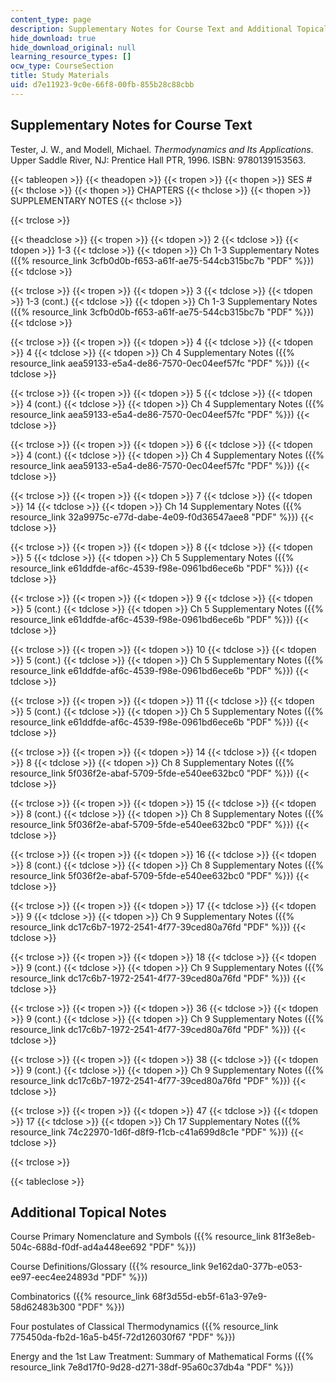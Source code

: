 ```yaml
---
content_type: page
description: Supplementary Notes for Course Text and Additional Topical Notes.
hide_download: true
hide_download_original: null
learning_resource_types: []
ocw_type: CourseSection
title: Study Materials
uid: d7e11923-9c0e-66f8-00fb-855b28c88cbb
---
```


Supplementary Notes for Course Text
-----------------------------------

Tester, J. W., and Modell, Michael. _Thermodynamics and Its Applications_. Upper Saddle River, NJ: Prentice Hall PTR, 1996. ISBN: 9780139153563.

{{< tableopen >}}
{{< theadopen >}}
{{< tropen >}}
{{< thopen >}}
SES #
{{< thclose >}}
{{< thopen >}}
CHAPTERS
{{< thclose >}}
{{< thopen >}}
SUPPLEMENTARY NOTES
{{< thclose >}}

{{< trclose >}}

{{< theadclose >}}
{{< tropen >}}
{{< tdopen >}}
2
{{< tdclose >}}
{{< tdopen >}}
1-3
{{< tdclose >}}
{{< tdopen >}}
Ch 1-3 Supplementary Notes ({{% resource_link 3cfb0d0b-f653-a61f-ae75-544cb315bc7b "PDF" %}})
{{< tdclose >}}

{{< trclose >}}
{{< tropen >}}
{{< tdopen >}}
3
{{< tdclose >}}
{{< tdopen >}}
1-3 (cont.)
{{< tdclose >}}
{{< tdopen >}}
Ch 1-3 Supplementary Notes ({{% resource_link 3cfb0d0b-f653-a61f-ae75-544cb315bc7b "PDF" %}})
{{< tdclose >}}

{{< trclose >}}
{{< tropen >}}
{{< tdopen >}}
4
{{< tdclose >}}
{{< tdopen >}}
4
{{< tdclose >}}
{{< tdopen >}}
Ch 4 Supplementary Notes ({{% resource_link aea59133-e5a4-de86-7570-0ec04eef57fc "PDF" %}})
{{< tdclose >}}

{{< trclose >}}
{{< tropen >}}
{{< tdopen >}}
5
{{< tdclose >}}
{{< tdopen >}}
4 (cont.)
{{< tdclose >}}
{{< tdopen >}}
Ch 4 Supplementary Notes ({{% resource_link aea59133-e5a4-de86-7570-0ec04eef57fc "PDF" %}})
{{< tdclose >}}

{{< trclose >}}
{{< tropen >}}
{{< tdopen >}}
6
{{< tdclose >}}
{{< tdopen >}}
4 (cont.)
{{< tdclose >}}
{{< tdopen >}}
Ch 4 Supplementary Notes ({{% resource_link aea59133-e5a4-de86-7570-0ec04eef57fc "PDF" %}})
{{< tdclose >}}

{{< trclose >}}
{{< tropen >}}
{{< tdopen >}}
7
{{< tdclose >}}
{{< tdopen >}}
14
{{< tdclose >}}
{{< tdopen >}}
Ch 14 Supplementary Notes ({{% resource_link 32a9975c-e77d-dabe-4e09-f0d36547aee8 "PDF" %}})
{{< tdclose >}}

{{< trclose >}}
{{< tropen >}}
{{< tdopen >}}
8
{{< tdclose >}}
{{< tdopen >}}
5
{{< tdclose >}}
{{< tdopen >}}
Ch 5 Supplementary Notes ({{% resource_link e61ddfde-af6c-4539-f98e-0961bd6ece6b "PDF" %}})
{{< tdclose >}}

{{< trclose >}}
{{< tropen >}}
{{< tdopen >}}
9
{{< tdclose >}}
{{< tdopen >}}
5 (cont.)
{{< tdclose >}}
{{< tdopen >}}
Ch 5 Supplementary Notes ({{% resource_link e61ddfde-af6c-4539-f98e-0961bd6ece6b "PDF" %}})
{{< tdclose >}}

{{< trclose >}}
{{< tropen >}}
{{< tdopen >}}
10
{{< tdclose >}}
{{< tdopen >}}
5 (cont.)
{{< tdclose >}}
{{< tdopen >}}
Ch 5 Supplementary Notes ({{% resource_link e61ddfde-af6c-4539-f98e-0961bd6ece6b "PDF" %}})
{{< tdclose >}}

{{< trclose >}}
{{< tropen >}}
{{< tdopen >}}
11
{{< tdclose >}}
{{< tdopen >}}
5 (cont.)
{{< tdclose >}}
{{< tdopen >}}
Ch 5 Supplementary Notes ({{% resource_link e61ddfde-af6c-4539-f98e-0961bd6ece6b "PDF" %}})
{{< tdclose >}}

{{< trclose >}}
{{< tropen >}}
{{< tdopen >}}
14
{{< tdclose >}}
{{< tdopen >}}
8
{{< tdclose >}}
{{< tdopen >}}
Ch 8 Supplementary Notes ({{% resource_link 5f036f2e-abaf-5709-5fde-e540ee632bc0 "PDF" %}})
{{< tdclose >}}

{{< trclose >}}
{{< tropen >}}
{{< tdopen >}}
15
{{< tdclose >}}
{{< tdopen >}}
8 (cont.)
{{< tdclose >}}
{{< tdopen >}}
Ch 8 Supplementary Notes ({{% resource_link 5f036f2e-abaf-5709-5fde-e540ee632bc0 "PDF" %}})
{{< tdclose >}}

{{< trclose >}}
{{< tropen >}}
{{< tdopen >}}
16
{{< tdclose >}}
{{< tdopen >}}
8 (cont.)
{{< tdclose >}}
{{< tdopen >}}
Ch 8 Supplementary Notes ({{% resource_link 5f036f2e-abaf-5709-5fde-e540ee632bc0 "PDF" %}})
{{< tdclose >}}

{{< trclose >}}
{{< tropen >}}
{{< tdopen >}}
17
{{< tdclose >}}
{{< tdopen >}}
9
{{< tdclose >}}
{{< tdopen >}}
Ch 9 Supplementary Notes ({{% resource_link dc17c6b7-1972-2541-4f77-39ced80a76fd "PDF" %}})
{{< tdclose >}}

{{< trclose >}}
{{< tropen >}}
{{< tdopen >}}
18
{{< tdclose >}}
{{< tdopen >}}
9 (cont.)
{{< tdclose >}}
{{< tdopen >}}
Ch 9 Supplementary Notes ({{% resource_link dc17c6b7-1972-2541-4f77-39ced80a76fd "PDF" %}})
{{< tdclose >}}

{{< trclose >}}
{{< tropen >}}
{{< tdopen >}}
36
{{< tdclose >}}
{{< tdopen >}}
9 (cont.)
{{< tdclose >}}
{{< tdopen >}}
Ch 9 Supplementary Notes ({{% resource_link dc17c6b7-1972-2541-4f77-39ced80a76fd "PDF" %}})
{{< tdclose >}}

{{< trclose >}}
{{< tropen >}}
{{< tdopen >}}
38
{{< tdclose >}}
{{< tdopen >}}
9 (cont.)
{{< tdclose >}}
{{< tdopen >}}
Ch 9 Supplementary Notes ({{% resource_link dc17c6b7-1972-2541-4f77-39ced80a76fd "PDF" %}})
{{< tdclose >}}

{{< trclose >}}
{{< tropen >}}
{{< tdopen >}}
47
{{< tdclose >}}
{{< tdopen >}}
17
{{< tdclose >}}
{{< tdopen >}}
Ch 17 Supplementary Notes ({{% resource_link 74c22970-1d6f-d8f9-f1cb-c41a699d8c1e "PDF" %}})
{{< tdclose >}}

{{< trclose >}}

{{< tableclose >}}

Additional Topical Notes
------------------------

Course Primary Nomenclature and Symbols ({{% resource_link 81f3e8eb-504c-688d-f0df-ad4a448ee692 "PDF" %}})

Course Definitions/Glossary ({{% resource_link 9e162da0-377b-e053-ee97-eec4ee24893d "PDF" %}})

Combinatorics ({{% resource_link 68f3d55d-eb5f-61a3-97e9-58d62483b300 "PDF" %}})

Four postulates of Classical Thermodynamics ({{% resource_link 775450da-fb2d-16a5-b45f-72d126030f67 "PDF" %}})

Energy and the 1st Law Treatment: Summary of Mathematical Forms ({{% resource_link 7e8d17f0-9d28-d271-38df-95a60c37db4a "PDF" %}})